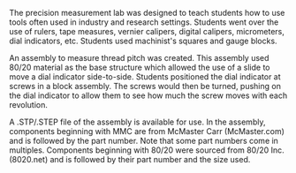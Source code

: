 The precision measurement lab was designed to teach students how to use tools often used in industry and research settings.
Students went over the use of rulers, tape measures, vernier calipers, digital calipers, micrometers, dial indicators, etc.
Students used machinist's squares and gauge blocks.

An assembly to measure thread pitch was created.
This assembly used 80/20 material as the base structure which allowed the use of a slide to move a dial indicator side-to-side.
Students positioned the dial indicator at screws in a block assembly. The screws would then be turned, pushing on the dial indicator
to allow them to see how much the screw moves with each revolution.

A .STP/.STEP file of the assembly is available for use. In the assembly, components beginning with MMC are from McMaster Carr
(McMaster.com) and is followed by the part number. Note that some part numbers come in multiples. Components beginning with 80/20 were
sourced from 80/20 Inc. (8020.net) and is followed by their part number and the size used.
